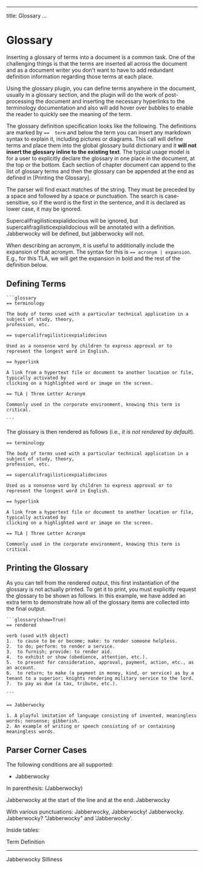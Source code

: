 
---
title: Glossary
...

# Glossary

Inserting a glossary of terms into a document is a common task.  One of the challenging things is 
that the terms are inserted all across the document and as a document writer you don't want to have 
to add redundant definition information regarding those terms at each place. 

Using the glossary plugin, you can define terms anywhere in the document, usually in a glossary 
section, and the plugin will do the work of post-processing the document and inserting the necessary 
hyperlinks to the terminology documentation and also will add hover over bubbles to enable the 
reader to quickly see the meaning of the term.

The glossary definition specification looks like the following. The definitions are marked by `== 
term` and below the term you can insert any markdown syntax to explain it, including pictures or 
diagrams. This call will define terms and place them into the global glossary build dictionary and 
it **will not insert the glossary inline to the existing text**.  The typical usage model is for a 
user to explicitly declare the glossary in one place in the document, at the top or the bottom. Each 
section of chapter document can append to the list of glossary terms and then the glossary can be 
appended at the end as defined in [Printing the Glossary].

The parser will find exact matches of the string. They must be preceded by a space and followed by a 
space or punctuation. The search is case-sensitive, so if the word is the first in the sentence, and 
it is declared as lower case, it may be ignored.

Supercalifragilisticexpialidocious will be ignored, but supercalifragilisticexpialidocious will be 
annotated with a definition. Jabberwocky will be defined, but jabberwocky will not.

When describing an acronym, it is useful to additionally include the expansion of that acronym. The 
syntax for this is `== acronym | expansion`. E.g., for this TLA, we will get the expansion in bold 
and the rest of the definition below.

## Defining Terms

<pre><code>&#96;&#96;&#96;glossary
== terminology

The body of terms used with a particular technical application in a subject of study, theory, 
profession, etc.

== supercalifragilisticexpialidocious

Used as a nonsense word by children to express approval or to represent the longest word in English.

== hyperlink

A link from a hypertext file or document to another location or file, typically activated by 
clicking on a highlighted word or image on the screen.

== TLA | Three Letter Acronym

Commonly used in the corporate environment, knowing this term is critical.

&#96;&#96;&#96;
</code></pre>

The glossary is then rendered as follows (i.e., *it is not rendered by default*).

```glossary
== terminology

The body of terms used with a particular technical application in a subject of study, theory, 
profession, etc.

== supercalifragilisticexpialidocious

Used as a nonsense word by children to express approval or to represent the longest word in English.

== hyperlink

A link from a hypertext file or document to another location or file, typically activated by 
clicking on a highlighted word or image on the screen.

== TLA | Three Letter Acronym

Commonly used in the corporate environment, knowing this term is critical.

```

## Printing the Glossary

As you can tell from the rendered output, this first instantiation of the glossary is not actually 
printed. To get it to print, you must explicitly request the glossary to be shown as follows. In 
this example, we have added an extra term to demonstrate how all of the glossary items are collected 
into the final output.

<pre><code>&#96;&#96;&#96;glossary(show=True)
== rendered

verb (used with object)
1.  to cause to be or become; make: to render someone helpless.
2.  to do; perform: to render a service.
3.  to furnish; provide: to render aid.
4.  to exhibit or show (obedience, attention, etc.).
5.  to present for consideration, approval, payment, action, etc., as an account.
6.  to return; to make (a payment in money, kind, or service) as by a tenant to a superior: knights rendering military service to the lord.
7.  to pay as due (a tax, tribute, etc.).

&#96;&#96;&#96;
</code></pre>

```glossary(show=True)
== Jabberwocky

1. A playful imitation of language consisting of invented, meaningless words; nonsense; gibberish.
2. An example of writing or speech consisting of or containing meaningless words.

```

## Parser Corner Cases

The following conditions are all supported:

* Jabberwocky

In parenthesis: (Jabberwocky)

Jabberwocky at the start of the line and at the end: Jabberwocky

With various punctuations: Jabberwocky, Jabberwocky! Jabberwocky. Jabberwocky? "Jabberwocky" and 
'Jabberwocky'.

Inside tables:

Term        	 Definition
----        	 ----
Jabberwocky 	 Silliness
